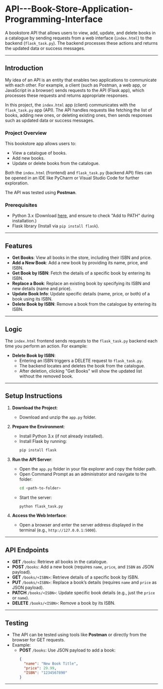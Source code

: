 # API---Book-Store-Application-Programming-Interface

A bookstore API that allows users to view, add, update, and delete books in a catalogue by sending requests from a web interface (`index.html`) to the backend (`flask_task.py`). The backend processes these actions and returns the updated data or success messages.

---

## **Introduction**
My idea of an API is an entity that enables two applications to communicate with each other. For example, a client (such as Postman, a web app, or JavaScript in a browser) sends requests to the API (Flask app), which processes these requests and returns appropriate responses.

In this project, the `index.html` app (client) communicates with the `flask_task.py` app (API). The API handles requests like fetching the list of books, adding new ones, or deleting existing ones, then sends responses such as updated data or success messages.

### **Project Overview**
This bookstore app allows users to:
- View a catalogue of books.
- Add new books.
- Update or delete books from the catalogue.

Both the `index.html` (frontend) and `flask_task.py` (backend API) files can be opened in an IDE like PyCharm or Visual Studio Code for further exploration. 

The API was tested using **Postman**.

### **Prerequisites**
- Python 3.x (Download [here](https://www.python.org/downloads/release/python-3130/), and ensure to check "Add to PATH" during installation.)
- Flask library (Install via `pip install flask`).

---

## **Features**
- **Get Books**: View all books in the store, including their ISBN and price.
- **Add a New Book**: Add a new book by providing its name, price, and ISBN.
- **Get Book by ISBN**: Fetch the details of a specific book by entering its ISBN.
- **Replace a Book**: Replace an existing book by specifying its ISBN and new details (name and price).
- **Update Book Info**: Update specific details (name, price, or both) of a book using its ISBN.
- **Delete Book by ISBN**: Remove a book from the catalogue by entering its ISBN.

---

## **Logic**
The `index.html` frontend sends requests to the `flask_task.py` backend each time you perform an action. For example:
- **Delete Book by ISBN**:
  - Entering an ISBN triggers a DELETE request to `flask_task.py`.
  - The backend locates and deletes the book from the catalogue.
  - After deletion, clicking "Get Books" will show the updated list without the removed book.

---

## **Setup Instructions**
1. **Download the Project**:
   - Download and unzip the `app.py` folder.

2. **Prepare the Environment**:
   - Install Python 3.x (if not already installed).
   - Install Flask by running:
     ```bash
     pip install flask
     ```

3. **Run the API Server**:
   - Open the `app.py` folder in your file explorer and copy the folder path.
   - Open Command Prompt as an administrator and navigate to the folder:
     ```bash
     cd <path-to-folder>
     ```
   - Start the server:
     ```bash
     python flask_task.py
     ```

4. **Access the Web Interface**:
   - Open a browser and enter the server address displayed in the terminal (e.g., `http://127.0.0.1:5000`).

---

## **API Endpoints**
- **GET** `/books`: Retrieve all books in the catalogue.
- **POST** `/books`: Add a new book (requires `name`, `price`, and `ISBN` as JSON payload).
- **GET** `/books/<ISBN>`: Retrieve details of a specific book by ISBN.
- **PUT** `/books/<ISBN>`: Replace a book’s details (requires `name` and `price` as JSON payload).
- **PATCH** `/books/<ISBN>`: Update specific book details (e.g., just the `price` or `name`).
- **DELETE** `/books/<ISBN>`: Remove a book by its ISBN.

---

## **Testing**
- The API can be tested using tools like **Postman** or directly from the browser for GET requests.
- Example:
  - **POST** `/books`: Use JSON payload to add a book:
    ```json
    {
      "name": "New Book Title",
      "price": 29.99,
      "ISBN": "1234567890"
    }
    ```

---


